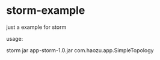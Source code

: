storm-example
=============

just a example for storm

usage:

storm jar app-storm-1.0.jar  com.haozu.app.SimpleTopology
